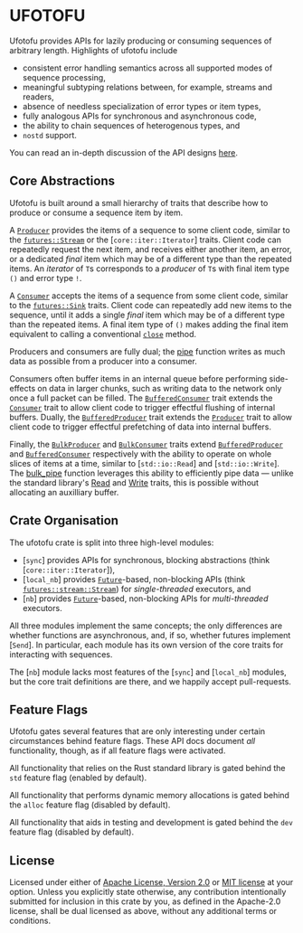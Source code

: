 # UFOTOFU

Ufotofu provides APIs for lazily producing or consuming sequences of arbitrary length. Highlights of
ufotofu include

- consistent error handling semantics across all supported modes of sequence processing,
- meaningful subtyping relations between, for example, streams and readers,
- absence of needless specialization of error types or item types,
- fully analogous APIs for synchronous and asynchronous code,
- the ability to chain sequences of heterogenous types, and
- `nostd` support.

You can read an in-depth discussion of the API designs
[here](https://github.com/AljoschaMeyer/lazy_on_principle/blob/main/main.pdf).

## Core Abstractions

Ufotofu is built around a small hierarchy of traits that describe how to produce or consume a
sequence item by item.

A [`Producer`](sync::Producer) provides the items of a sequence to some client code, similar to the
[`futures::Stream`](https://docs.rs/futures/latest/futures/stream/trait.Stream.html) or the
[`core::iter::Iterator`] traits. Client code can repeatedly request the next item, and receives
either another item, an error, or a dedicated *final* item which may be of a different type than the
repeated items. An *iterator* of `T`s corresponds to a *producer* of `T`s with final item type `()`
and error type `!`.

A [`Consumer`](sync::Consumer) accepts the items of a sequence from some client code, similar to the
[`futures::Sink`](https://docs.rs/futures/latest/futures/sink/trait.Sink.html) traits. Client code
can repeatedly add new items to the sequence, until it adds a single *final* item which may be of a
different type than the repeated items.  A final item type of `()` makes adding the final item
equivalent to calling a conventional
[`close`](https://docs.rs/futures/latest/futures/sink/trait.Sink.html#tymethod.poll_close) method.

Producers and consumers are fully dual; the [pipe](sync::pipe) function writes as much data as
possible from a producer into a consumer.

Consumers often buffer items in an internal queue before performing side-effects on data in larger
chunks, such as writing data to the network only once a full packet can be filled. The
[`BufferedConsumer`](sync::BufferedConsumer) trait extends the [`Consumer`](sync::Consumer) trait to
allow client code to trigger effectful flushing of internal buffers. Dually, the
[`BufferedProducer`](sync::BufferedProducer) trait extends the [`Producer`](sync::Producer) trait to
allow client code to trigger effectful prefetching of data into internal buffers.

Finally, the [`BulkProducer`](sync::BulkProducer) and [`BulkConsumer`](sync::BulkConsumer) traits
extend [`BufferedProducer`](sync::BufferedProducer) and [`BufferedConsumer`](sync::BufferedConsumer)
respectively with the ability to operate on whole slices of items at a time, similar to
[`std::io::Read`] and [`std::io::Write`]. The [bulk_pipe](sync::bulk_pipe) function leverages this
ability to efficiently pipe data — unlike the standard library's [Read](std::io::Read) and
[Write](std::io::Write) traits, this is possible without allocating an auxilliary buffer.

## Crate Organisation

The ufotofu crate is split into three high-level modules:

- [`sync`] provides APIs for synchronous, blocking abstractions (think [`core::iter::Iterator`]),
- [`local_nb`] provides [`Future`](core::future::Future)-based, non-blocking APIs (think
  [`futures::stream::Stream`](https://docs.rs/futures/latest/futures/stream/trait.Stream.html)) for
*single-threaded* executors, and
- [`nb`] provides [`Future`](core::future::Future)-based, non-blocking APIs for *multi-threaded*
  executors.

All three modules implement the same concepts; the only differences are whether functions are
asynchronous, and, if so, whether futures implement [`Send`]. In particular, each module has its own
version of the core traits for interacting with sequences.

The [`nb`] module lacks most features of the [`sync`] and [`local_nb`] modules, but the core trait
definitions are there, and we happily accept pull-requests.

## Feature Flags

Ufotofu gates several features that are only interesting under certain circumstances behind feature
flags. These API docs document *all* functionality, though, as if all feature flags were activated.

All functionality that relies on the Rust standard library is gated behind the `std` feature flag
(enabled by default).

All functionality that performs dynamic memory allocations is gated behind the `alloc` feature flag
(disabled by default).

All functionality that aids in testing and development is gated behind the `dev` feature flag
(disabled by default).

## License

Licensed under either of [Apache License, Version 2.0](LICENSE-APACHE) or 
[MIT license](LICENSE-MIT) at your option.  Unless you explicitly state
otherwise, any contribution intentionally submitted for inclusion in this crate
by you, as defined in the Apache-2.0 license, shall be dual licensed as above,
without any additional terms or conditions.
